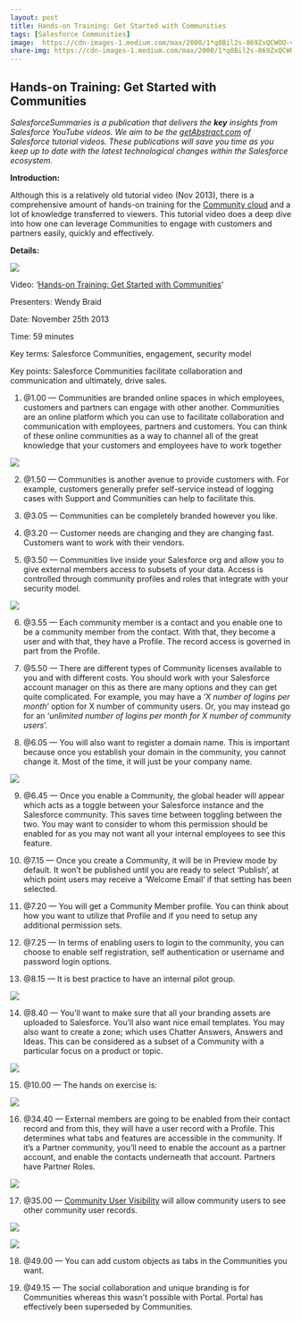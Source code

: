 ```yaml
---
layout: post
title: Hands-on Training: Get Started with Communities
tags: [Salesforce Communities]
image:  https://cdn-images-1.medium.com/max/2000/1*q0Bil2s-869ZxQCWOO-vbQ.png
share-img: https://cdn-images-1.medium.com/max/2000/1*q0Bil2s-869ZxQCWOO-vbQ.png 
---
```


## Hands-on Training: Get Started with Communities

*SalesforceSummaries is a publication that delivers the **key** insights from Salesforce YouTube videos. We aim to be the [getAbstract.com](https://www.getabstract.com/en/) of Salesforce tutorial videos. These publications will save you time as you keep up to date with the latest technological changes within the Salesforce ecosystem.*

**Introduction:**

Although this is a relatively old tutorial video (Nov 2013), there is a comprehensive amount of hands-on training for the [Community cloud](https://www.salesforce.com/uk/products/community-cloud/overview/) and a lot of knowledge transferred to viewers. This tutorial video does a deep dive into how one can leverage Communities to engage with customers and partners easily, quickly and effectively.

**Details:**

![](https://cdn-images-1.medium.com/max/2000/1*q0Bil2s-869ZxQCWOO-vbQ.png)

Video: ‘[Hands-on Training: Get Started with Communities](https://www.youtube.com/watch?v=iVS0p7xAVLQ)’

Presenters: Wendy Braid

Date: November 25th 2013

Time: 59 minutes

Key terms: Salesforce Communities, engagement, security model

Key points: Salesforce Communities facilitate collaboration and communication and ultimately, drive sales.

 1. @1.00 — Communities are branded online spaces in which employees, customers and partners can engage with other another. Communities are an online platform which you can use to facilitate collaboration and communication with employees, partners and customers. You can think of these online communities as a way to channel all of the great knowledge that your customers and employees have to work together

![](https://cdn-images-1.medium.com/max/2000/1*xyISrVbUJy2SnVvDMGDkcg.png)

2. @1.50 — Communities is another avenue to provide customers with. For example, customers generally prefer self-service instead of logging cases with Support and Communities can help to facilitate this.

3. @3.05 — Communities can be completely branded however you like.

4. @3.20 — Customer needs are changing and they are changing fast. Customers want to work with their vendors.

5. @3.50 — Communities live inside your Salesforce org and allow you to give external members access to subsets of your data. Access is controlled through community profiles and roles that integrate with your security model.

![](https://cdn-images-1.medium.com/max/2000/1*1_1tB1H4WIqaKhUxqqVlew.png)

6. @3.55 — Each community member is a contact and you enable one to be a community member from the contact. With that, they become a user and with that, they have a Profile. The record access is governed in part from the Profile.

7. @5.50 — There are different types of Community licenses available to you and with different costs. You should work with your Salesforce account manager on this as there are many options and they can get quite complicated. For example, you may have a ‘*X number of logins per month*’ option for X number of community users. Or, you may instead go for an ‘*unlimited number of logins per month for X number of community users*’.

8. @6.05 — You will also want to register a domain name. This is important because once you establish your domain in the community, you cannot change it. Most of the time, it will just be your company name.

![](https://cdn-images-1.medium.com/max/2000/1*BdClfU6caXTb0Z0SrXwGcw.png)

9. @6.45 — Once you enable a Community, the global header will appear which acts as a toggle between your Salesforce instance and the Salesforce community. This saves time between toggling between the two. You may want to consider to whom this permission should be enabled for as you may not want all your internal employees to see this feature.

10. @7.15 — Once you create a Community, it will be in Preview mode by default. It won’t be published until you are ready to select ‘Publish’, at which point users may receive a ‘Welcome Email’ if that setting has been selected.

11. @7.20 — You will get a Community Member profile. You can think about how you want to utilize that Profile and if you need to setup any additional permission sets.

12. @7.25 — In terms of enabling users to login to the community, you can choose to enable self registration, self authentication or username and password login options.

13. @8.15 — It is best practice to have an internal pilot group.

![](https://cdn-images-1.medium.com/max/2000/1*xpYoq6vaeUd6qA9cNr5yeA.png)

14. @8.40 — You’ll want to make sure that all your branding assets are uploaded to Salesforce. You’ll also want nice email templates. You may also want to create a zone; which uses Chatter Answers, Answers and Ideas. This can be considered as a subset of a Community with a particular focus on a product or topic.

![](https://cdn-images-1.medium.com/max/2000/1*hrccMEyM8INgj42TpLV2Kg.png)

15. @10.00 — The hands on exercise is:

![](https://cdn-images-1.medium.com/max/2000/1*ytRgIGMfcuPzfMYndeGoFg.png)

16. @34.40 — External members are going to be enabled from their contact record and from this, they will have a user record with a Profile. This determines what tabs and features are accessible in the community. If it’s a Partner community, you’ll need to enable the account as a partner account, and enable the contacts underneath that account. Partners have Partner Roles.

![](https://cdn-images-1.medium.com/max/2000/1*acwHw4f6MkOBY5ekReZBYw.png)

17. @35.00 — [Community User Visibility](https://help.salesforce.com/articleView?id=networks_user_sharing.htm&type=0) will allow community users to see other community user records.

![](https://cdn-images-1.medium.com/max/2000/1*vcopJQDvBXCKl4p2Kk9AmQ.png)

![](https://cdn-images-1.medium.com/max/2000/1*vfE8XofwcKKZzNkCW0nY5g.png)

18. @49.00 — You can add custom objects as tabs in the Communities you want.

19. @49.15 — The social collaboration and unique branding is for Communities whereas this wasn’t possible with Portal. Portal has effectively been superseded by Communities.
